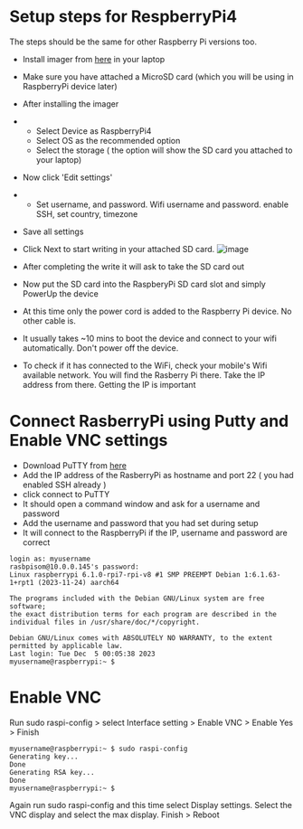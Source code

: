
# Setup steps for RespberryPi4
The steps should be the same for other Raspberry Pi versions too.

- Install imager from [here](https://www.raspberrypi.com/software/) in your laptop
- Make sure you have attached a MicroSD card (which you will be using in RaspberryPi device later)
- After installing the imager
- - Select Device as RaspberryPi4
  - Select OS as the recommended option
  - Select the storage ( the option will show the SD card you attached to your laptop)
- Now click 'Edit settings'
- - Set username, and password. Wifi username and password. enable SSH, set country, timezone
- Save all settings
- Click Next to start writing in your attached SD card.
![image](https://github.com/e2eSolutionArchitect/RaspberryPi/assets/62712515/b8d11502-e4ad-463e-b6c7-5d70b9e72913)

- After completing the write it will ask to take the SD card out
- Now put the SD card into the RaspberyPi SD card slot and simply PowerUp the device
- At this time only the power cord is added to the Raspberry Pi device. No other cable is.
- It usually takes ~10 mins to boot the device and connect to your wifi automatically. Don't power off the device.
- To check if it has connected to the WiFi, check your mobile's Wifi  available network. You will find the Rasberry Pi there. Take the IP address from there. Getting the IP is important

# Connect RasberryPi using Putty and Enable VNC settings

- Download PuTTY from [here](https://www.putty.org/)
- Add the IP address of the RasberryPi as hostname and port 22 ( you had enabled SSH already )
- click connect to PuTTY
- It should open a command window and ask for a username and password
- Add the username and password that you had set during setup
- It will connect to the RaspberryPi if the IP, username and password are correct

```
login as: myusername
rasbpisom@10.0.0.145's password:
Linux raspberrypi 6.1.0-rpi7-rpi-v8 #1 SMP PREEMPT Debian 1:6.1.63-1+rpt1 (2023-11-24) aarch64

The programs included with the Debian GNU/Linux system are free software;
the exact distribution terms for each program are described in the
individual files in /usr/share/doc/*/copyright.

Debian GNU/Linux comes with ABSOLUTELY NO WARRANTY, to the extent
permitted by applicable law.
Last login: Tue Dec  5 00:05:38 2023
myusername@raspberrypi:~ $

```

# Enable VNC 
Run sudo raspi-config > select Interface setting > Enable VNC > Enable Yes > Finish

```
myusername@raspberrypi:~ $ sudo raspi-config
Generating key...
Done
Generating RSA key...
Done
myusername@raspberrypi:~ $
```
Again run sudo raspi-config and this time select Display settings.
Select the VNC display and select the max display. Finish > Reboot
